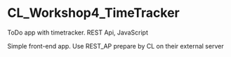 # CL_Workshop4_TimeTracker
ToDo app with timetracker. REST Api, JavaScript

Simple front-end app. Use REST_AP prepare by CL on their external server
